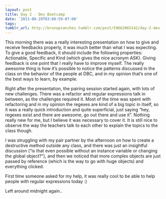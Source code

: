 ```yaml
---
layout: post
title: Day 2 - Dev Bootcamp
date: '2013-08-29T03:00:59-07:00'
tags: 
tumblr_url: http://brunopsanches.tumblr.com/post/59662065142/day-2-dev-bootcamp
---
```

<p>This morning there was a really interesting presentation on how to give and receive feedbacks properly, it was much better than what I was expecting. To give a good feedback, it should include the following properties: Actionable, Specific and Kind (which gives the nice acronym ASK). Giving feedback is one point that I really have to improve myself. The really awesome thing is how it&#8217;s possible to notice the patterns discussed in the class on the behavior of the people at DBC, and in my opinion that&#8217;s one of the best ways to learn, by example.</p>
<p>Right after the presentation, the pairing session started again, with lots of new challenges. There was a refactor and regular expressions talk in between, as the challenges required it. Most of the time was spent with refactoring and in my opinion the regexes are kind of a big topic in itself, so it was a really quick introduction and quite superficial, just saying &#8220;hey, regexes exist and there are awesome, go out there and use it&#8221;. Nothing really new for me, but I believe it was necessary to cover it. It is still nice to observe the way the teachers talk to each other to explain the topics to the class though.</p>
<p>I was struggling with my pair partner by the afternoon on how to create a destructive method outside any class, and there was just an insightful discussion (&#8220;is that even possible without an instance variable or changing the global object?&#8221;), and then we noticed that more complex objects are just passed by reference (which is the way to go with huge objects) and everything clicked.</p>
<p>First time someone asked for my help, it was really cool to be able to help people with regular expressions today :)</p>
<p>Left around midnight again..</p>
